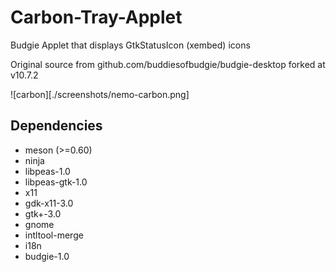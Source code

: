# Carbon-Tray-Applet
Budgie Applet that displays GtkStatusIcon (xembed) icons

Original source from github.com/buddiesofbudgie/budgie-desktop forked at v10.7.2

![carbon][./screenshots/nemo-carbon.png]

## Dependencies

- meson (>=0.60)
- ninja
- libpeas-1.0
- libpeas-gtk-1.0
- x11
- gdk-x11-3.0
- gtk+-3.0
- gnome
- intltool-merge
- i18n
- budgie-1.0